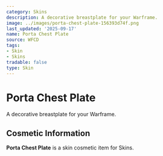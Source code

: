 ```yaml
---
category: Skins
description: A decorative breastplate for your Warframe.
image: ../images/porta-chest-plate-156393d74f.png
last_updated: '2025-09-17'
name: Porta Chest Plate
source: WFCD
tags:
- Skin
- Skins
tradable: false
type: Skin
---
```


# Porta Chest Plate

A decorative breastplate for your Warframe.

## Cosmetic Information

**Porta Chest Plate** is a skin cosmetic item for Skins.

